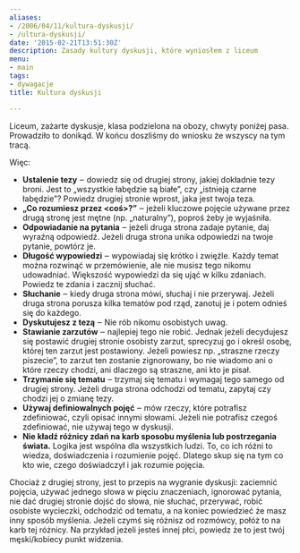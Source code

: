 ```yaml
---
aliases:
- /2006/04/11/kultura-dyskusji/
- /ultura-dyskusji/
date: '2015-02-21T13:51:30Z'
description: Zasady kultury dyskusji, które wyniosłem z liceum
menu:
- main
tags:
- dywagacje
title: Kultura dyskusji

---
```


Liceum, zażarte dyskusje, klasa podzielona na obozy, chwyty poniżej pasa.
Prowadziło to donikąd. W końcu doszliśmy do wniosku że wszyscy na tym tracą.
<!--more-->
Więc:

* **Ustalenie tezy** ‒ dowiedz się od drugiej strony, jakiej dokładnie tezy
  broni. Jest to „wszystkie łabędzie są białe”, czy „istnieją czarne łabędzie”?
  Powiedz drugiej stronie wprost, jaka jest twoja teza.
* **„Co rozumiesz przez &lt;coś&gt;?”** ‒ jeżeli kluczowe pojęcie używane przez
  drugą stronę jest mętne (np. „naturalny”), poproś żeby je wyjaśniła.
* **Odpowiadanie na pytania** ‒ jeżeli druga strona zadaje pytanie, daj wyraźną
  odpowiedź. Jeżeli druga strona unika odpowiedzi na twoje pytanie, powtórz je.
* **Długość wypowiedzi** ‒ wypowiadaj się krótko i zwięźle. Każdy temat można
  rozwinąć w przemówienie, ale nie musisz tego nikomu udowadniać. Większość
  wypowiedzi da się ująć w kilku zdaniach. Powiedz te zdania i zacznij słuchać.
* **Słuchanie** ‒ kiedy druga strona mówi, słuchaj i nie przerywaj. Jeżeli druga
  strona porusza kilka tematów pod rząd, zanotuj je i potem odnieś się do
  każdego.
* **Dyskutujesz z tezą** ‒ Nie rób nikomu osobistych uwag.
* **Stawianie zarzutów** ‒ najlepiej tego nie robić. Jednak jeżeli decydujesz
  się postawić drugiej stronie osobisty zarzut, sprecyzuj go i określ osobę,
  której ten zarzut jest postawiony.  Jeżeli powiesz np. „straszne rzeczy
  piszecie”, to zarzut ten zostanie zignorowany, bo nie wiadomo ani o które
  rzeczy chodzi, ani dlaczego są straszne, ani kto je pisał.
* **Trzymanie się tematu** ‒ trzymaj się tematu i wymagaj tego samego od drugiej
  strony. Jeżeli druga strona odchodzi od tematu, zapytaj czy chodzi jej
  o zmianę tezy.
* **Używaj definiowalnych pojęć** ‒ mów rzeczy, które potrafisz zdefiniować,
  czyli opisać innymi słowami.
  Jeżeli nie potrafisz czegoś zdefiniować, nie używaj tego w dyskusji.
* **Nie kładź różnicy zdań na karb sposobu myślenia lub postrzegania świata.**
  Logika jest wspólna dla wszystkich ludzi. To, co ich różni to wiedza,
  doświadczenia i rozumienie pojęć. Dlatego skup się na tym co kto wie, czego
  doświadczył i jak rozumie pojęcia.

Chociaż z drugiej strony, jest to przepis na wygranie dyskusji: zaciemnić
pojęcia, używać jednego słowa w pięciu znaczeniach, ignorować pytania, nie dać
drugiej stronie dojść do słowa, nie słuchać, przerywać, robić osobiste
wycieczki, odchodzić od tematu, a na koniec powiedzieć że masz inny sposób
myślenia. Jeżeli czymś się różnisz od rozmówcy, połóż to na karb tej różnicy. Na
przykład jeżeli jesteś innej płci, powiedz że to jest twój męski/kobiecy punkt
widzenia.
